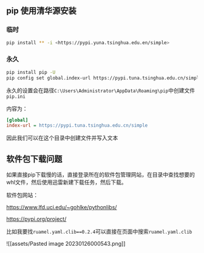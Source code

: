 
## pip 使用清华源安装

### 临时

```bash
pip install ** -i <https://pypi.yuna.tsinghua.edu.en/simple>
```

### 永久

```bash
pip install pip -U
pip config set global.index-url https://pypi.tuna.tsinghua.edu.cn/simple
```

永久的设置会在路径`C:\Users\Administrator\AppData\Roaming\pip`中创建文件`pip.ini`

内容为：

```ini
[global]
index-url = https://pypi.tuna.tsinghua.edu.cn/simple
```

因此我们可以在这个目录中创建文件并写入文本

## 软件包下载问题

如果直接pip下载慢的话，直接登录所在的软件包管理网站，在目录中查找想要的whl文件，然后使用迅雷新建下载任务，然后下载。

软件包网站：

https://www.lfd.uci.edu/~gohlke/pythonlibs/

https://pypi.org/project/

比如我要找`ruamel.yaml.clib==0.2.4`可以直接在页面中搜索`ruamel.yaml.clib`

![[assets/Pasted image 20230126000543.png]]